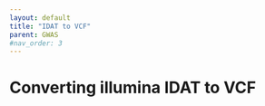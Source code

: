 ```yaml
---
layout: default
title: "IDAT to VCF"
parent: GWAS
#nav_order: 3
---
```


# Converting illumina IDAT to VCF